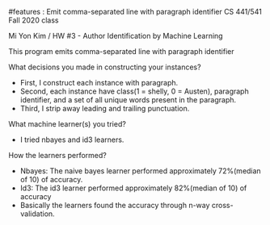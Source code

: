 
#features : Emit comma-separated line with paragraph identifier
CS 441/541 Fall 2020 class

Mi Yon Kim / HW #3 - Author Identification by Machine Learning

This program emits comma-separated line with paragraph identifier

What decisions you made in constructing your instances?
 * First, I construct each instance with paragraph.
 * Second, each instance have class(1 = shelly, 0 = Austen), paragraph identifier, 
   and a set of all unique words present in the paragraph.
 * Third, I strip away leading and trailing punctuation.

What machine learner(s) you tried?
 * I tried nbayes and id3 learners.

How the learners performed?
 * Nbayes: The naive bayes learner performed approximately 72%(median of 10) of accuracy.
 * Id3: The id3 learner performed approximately 82%(median of 10) of accuracy
 * Basically the learners found the accuracy through n-way cross-validation.